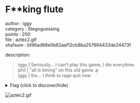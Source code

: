 # F\*\*king flute 
author : iggy  
category : Stegoguessing  
points : 200  
file : aztec2.gif  
sha1sum : bf46ad68e0b62aaf12cb8ba257694433de24473f  

description:  
>
> iggy | Seriously... I can't play this game, I die everytime.  
> phil | "all is timing" on this old game :p  
> iggy | thx... I think to rage quit now  
>

<details>
    <summary>Flag (click to discover/hide)</summary> 
    <p>GH17{NotAgain!}</p> 
</details>
 
![aztec2.gif](./aztec2.gif)

